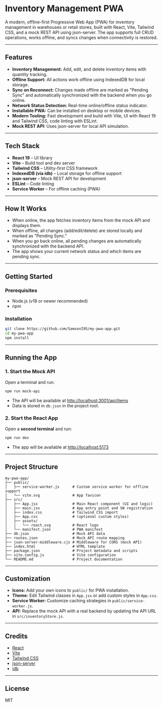 # Inventory Management PWA

A modern, offline-first Progressive Web App (PWA) for inventory management in warehouses or retail stores, built with React, Vite, Tailwind CSS, and a mock REST API using json-server. The app supports full CRUD operations, works offline, and syncs changes when connectivity is restored.

---

## Features

- **Inventory Management:** Add, edit, and delete inventory items with quantity tracking.
- **Offline Support:** All actions work offline using IndexedDB for local storage.
- **Sync on Reconnect:** Changes made offline are marked as "Pending Sync" and automatically synchronized with the backend when you go online.
- **Network Status Detection:** Real-time online/offline status indicator.
- **Installable PWA:** Can be installed on desktop or mobile devices.
- **Modern Tooling:** Fast development and build with Vite, UI with React 19 and Tailwind CSS, code linting with ESLint.
- **Mock REST API:** Uses json-server for local API simulation.

---

## Tech Stack

- **React 19** – UI library
- **Vite** – Build tool and dev server
- **Tailwind CSS** – Utility-first CSS framework
- **IndexedDB (via idb)** – Local storage for offline support
- **json-server** – Mock REST API for development
- **ESLint** – Code linting
- **Service Worker** – For offline caching (PWA)

---

## How It Works

- When online, the app fetches inventory items from the mock API and displays them.
- When offline, all changes (add/edit/delete) are stored locally and marked as "Pending Sync."
- When you go back online, all pending changes are automatically synchronized with the backend API.
- The app shows your current network status and which items are pending sync.

---

## Getting Started

### Prerequisites

- Node.js (v18 or newer recommended)
- npm

### Installation

```sh
git clone https://github.com/SamsonI95/my-pwa-app.git
cd my-pwa-app
npm install
```

---

## Running the App

### 1. Start the Mock API

Open a terminal and run:

```sh
npm run mock-api
```

- The API will be available at [http://localhost:3001/api/items](http://localhost:3001/api/items)
- Data is stored in `db.json` in the project root.

### 2. Start the React App

Open a **second terminal** and run:

```sh
npm run dev
```

- The app will be available at [http://localhost:5173](http://localhost:5173)

---

## Project Structure

```
my-pwa-app/
├── public/
│   ├── service-worker.js      # Custom service worker for offline support
│   └── vite.svg               # App favicon
├── src/
│   ├── App.jsx                # Main React component (UI and logic)
│   ├── main.jsx               # App entry point and SW registration
│   ├── index.css              # Tailwind CSS import
│   ├── App.css                # (optional custom styles)
│   ├── assets/
│   │   └── react.svg          # React logo
│   └── manifest.json          # PWA manifest
├── db.json                    # Mock API data
├── routes.json                # Mock API route mapping
├── json-server-middleware.cjs # Middleware for CORS (mock API)
├── index.html                 # HTML template
├── package.json               # Project metadata and scripts
├── vite.config.js             # Vite configuration
└── README.md                  # Project documentation
```

---

## Customization

- **Icons:** Add your own icons to `public/` for PWA installation.
- **Theme:** Edit Tailwind classes in `App.jsx` or add custom styles in `App.css`.
- **Service Worker:** Customize caching strategies in `public/service-worker.js`.
- **API:** Replace the mock API with a real backend by updating the API URL in `src/inventoryStore.js`.

---

## Credits

- [React](https://react.dev/)
- [Vite](https://vitejs.dev/)
- [Tailwind CSS](https://tailwindcss.com/)
- [json-server](https://www.npmjs.com/package/json-server)
- [idb](https://www.npmjs.com/package/idb)

---

## License

MIT
